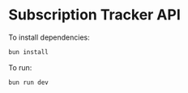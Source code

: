 # Subscription Tracker API

To install dependencies:

```bash
bun install
```

To run:

```bash
bun run dev 
```

